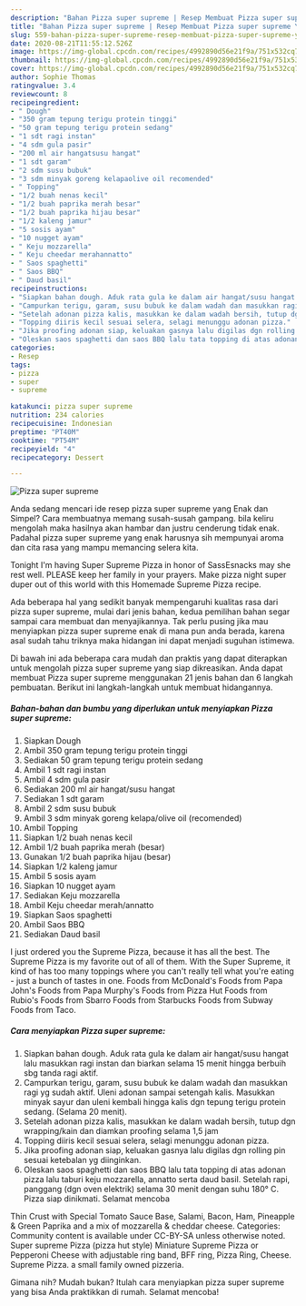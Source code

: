 ```yaml
---
description: "Bahan Pizza super supreme | Resep Membuat Pizza super supreme Yang Menggugah Selera"
title: "Bahan Pizza super supreme | Resep Membuat Pizza super supreme Yang Menggugah Selera"
slug: 559-bahan-pizza-super-supreme-resep-membuat-pizza-super-supreme-yang-menggugah-selera
date: 2020-08-21T11:55:12.526Z
image: https://img-global.cpcdn.com/recipes/4992890d56e21f9a/751x532cq70/pizza-super-supreme-foto-resep-utama.jpg
thumbnail: https://img-global.cpcdn.com/recipes/4992890d56e21f9a/751x532cq70/pizza-super-supreme-foto-resep-utama.jpg
cover: https://img-global.cpcdn.com/recipes/4992890d56e21f9a/751x532cq70/pizza-super-supreme-foto-resep-utama.jpg
author: Sophie Thomas
ratingvalue: 3.4
reviewcount: 8
recipeingredient:
- " Dough"
- "350 gram tepung terigu protein tinggi"
- "50 gram tepung terigu protein sedang"
- "1 sdt ragi instan"
- "4 sdm gula pasir"
- "200 ml air hangatsusu hangat"
- "1 sdt garam"
- "2 sdm susu bubuk"
- "3 sdm minyak goreng kelapaolive oil recomended"
- " Topping"
- "1/2 buah nenas kecil"
- "1/2 buah paprika merah besar"
- "1/2 buah paprika hijau besar"
- "1/2 kaleng jamur"
- "5 sosis ayam"
- "10 nugget ayam"
- " Keju mozzarella"
- " Keju cheedar merahannatto"
- " Saos spaghetti"
- " Saos BBQ"
- " Daud basil"
recipeinstructions:
- "Siapkan bahan dough. Aduk rata gula ke dalam air hangat/susu hangat lalu masukkan ragi instan dan biarkan selama 15 menit hingga berbuih sbg tanda ragi aktif."
- "Campurkan terigu, garam, susu bubuk ke dalam wadah dan masukkan ragi yg sudah aktif. Uleni adonan sampai setengah kalis. Masukkan minyak sayur dan uleni kembali hingga kalis dgn tepung terigu protein sedang. (Selama 20 menit)."
- "Setelah adonan pizza kalis, masukkan ke dalam wadah bersih, tutup dgn wrapping/kain dan diamkan proofing selama 1,5 jam"
- "Topping diiris kecil sesuai selera, selagi menunggu adonan pizza."
- "Jika proofing adonan siap, keluakan gasnya lalu digilas dgn rolling pin sesuai ketebalan yg diinginkan."
- "Oleskan saos spaghetti dan saos BBQ lalu tata topping di atas adonan pizza lalu taburi keju mozzarella, annatto serta daud basil. Setelah rapi, panggang (dgn oven elektrik) selama 30 menit dengan suhu 180° C. Pizza siap dinikmati. Selamat mencoba"
categories:
- Resep
tags:
- pizza
- super
- supreme

katakunci: pizza super supreme 
nutrition: 234 calories
recipecuisine: Indonesian
preptime: "PT40M"
cooktime: "PT54M"
recipeyield: "4"
recipecategory: Dessert

---
```



![Pizza super supreme](https://img-global.cpcdn.com/recipes/4992890d56e21f9a/751x532cq70/pizza-super-supreme-foto-resep-utama.jpg)

Anda sedang mencari ide resep pizza super supreme yang Enak dan Simpel? Cara membuatnya memang susah-susah gampang. bila keliru mengolah maka hasilnya akan hambar dan justru cenderung tidak enak. Padahal pizza super supreme yang enak harusnya sih mempunyai aroma dan cita rasa yang mampu memancing selera kita.

Tonight I&#39;m having Super Supreme Pizza in honor of SassEsnacks may she rest well. PLEASE keep her family in your prayers. Make pizza night super duper out of this world with this Homemade Supreme Pizza recipe.

Ada beberapa hal yang sedikit banyak mempengaruhi kualitas rasa dari pizza super supreme, mulai dari jenis bahan, kedua pemilihan bahan segar sampai cara membuat dan menyajikannya. Tak perlu pusing jika mau menyiapkan pizza super supreme enak di mana pun anda berada, karena asal sudah tahu triknya maka hidangan ini dapat menjadi suguhan istimewa.


Di bawah ini ada beberapa cara mudah dan praktis yang dapat diterapkan untuk mengolah pizza super supreme yang siap dikreasikan. Anda dapat membuat Pizza super supreme menggunakan 21 jenis bahan dan 6 langkah pembuatan. Berikut ini langkah-langkah untuk membuat hidangannya.

<!--inarticleads1-->

##### Bahan-bahan dan bumbu yang diperlukan untuk menyiapkan Pizza super supreme:

1. Siapkan  Dough
1. Ambil 350 gram tepung terigu protein tinggi
1. Sediakan 50 gram tepung terigu protein sedang
1. Ambil 1 sdt ragi instan
1. Ambil 4 sdm gula pasir
1. Sediakan 200 ml air hangat/susu hangat
1. Sediakan 1 sdt garam
1. Ambil 2 sdm susu bubuk
1. Ambil 3 sdm minyak goreng kelapa/olive oil (recomended)
1. Ambil  Topping
1. Siapkan 1/2 buah nenas kecil
1. Ambil 1/2 buah paprika merah (besar)
1. Gunakan 1/2 buah paprika hijau (besar)
1. Siapkan 1/2 kaleng jamur
1. Ambil 5 sosis ayam
1. Siapkan 10 nugget ayam
1. Sediakan  Keju mozzarella
1. Ambil  Keju cheedar merah/annatto
1. Siapkan  Saos spaghetti
1. Ambil  Saos BBQ
1. Sediakan  Daud basil


I just ordered you the Supreme Pizza, because it has all the best. The Supreme Pizza is my favorite out of all of them. With the Super Supreme, it kind of has too many toppings where you can&#39;t really tell what you&#39;re eating - just a bunch of tastes in one. Foods from McDonald&#39;s Foods from Papa John&#39;s Foods from Papa Murphy&#39;s Foods from Pizza Hut Foods from Rubio&#39;s Foods from Sbarro Foods from Starbucks Foods from Subway Foods from Taco. 

<!--inarticleads2-->

##### Cara menyiapkan Pizza super supreme:

1. Siapkan bahan dough. Aduk rata gula ke dalam air hangat/susu hangat lalu masukkan ragi instan dan biarkan selama 15 menit hingga berbuih sbg tanda ragi aktif.
1. Campurkan terigu, garam, susu bubuk ke dalam wadah dan masukkan ragi yg sudah aktif. Uleni adonan sampai setengah kalis. Masukkan minyak sayur dan uleni kembali hingga kalis dgn tepung terigu protein sedang. (Selama 20 menit).
1. Setelah adonan pizza kalis, masukkan ke dalam wadah bersih, tutup dgn wrapping/kain dan diamkan proofing selama 1,5 jam
1. Topping diiris kecil sesuai selera, selagi menunggu adonan pizza.
1. Jika proofing adonan siap, keluakan gasnya lalu digilas dgn rolling pin sesuai ketebalan yg diinginkan.
1. Oleskan saos spaghetti dan saos BBQ lalu tata topping di atas adonan pizza lalu taburi keju mozzarella, annatto serta daud basil. Setelah rapi, panggang (dgn oven elektrik) selama 30 menit dengan suhu 180° C. Pizza siap dinikmati. Selamat mencoba


Thin Crust with Special Tomato Sauce Base, Salami, Bacon, Ham, Pineapple &amp; Green Paprika and a mix of mozzarella &amp; cheddar cheese. Categories: Community content is available under CC-BY-SA unless otherwise noted. Super supreme Pizza (pizza hut style) Miniature Supreme Pizza or Pepperoni Cheese with adjustable ring band, BFF ring, Pizza Ring, Cheese. Supreme Pizza. a small family owned pizzeria. 

Gimana nih? Mudah bukan? Itulah cara menyiapkan pizza super supreme yang bisa Anda praktikkan di rumah. Selamat mencoba!
